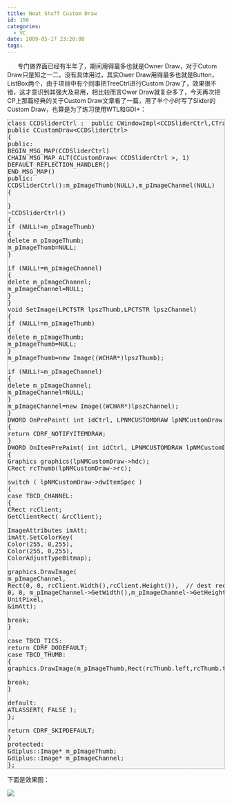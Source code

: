 ```yaml
---
title: Neat Stuff Custom Draw
id: 156
categories:
  - VC
date: 2009-05-17 23:20:00
tags:
---
```


    

&nbsp;&nbsp;&nbsp;&nbsp;&nbsp; 专门做界面已经有半年了，期间用得最多也就是Owner Draw，对于Cutom Draw只是知之一二，没有具体用过，其实Ower Draw用得最多也就是Button，ListBox两个，由于项目中有个同事把TreeCtrl进行Custom Draw了，效果很不错，这才意识到其强大及易用，相比较而言Ower Draw就复杂多了，今天再次把CP上那篇经典的关于Custom Draw文章看了一篇，用了半个小时写了Slider的Custom Draw，也算是为了练习使用WTL和GDI+：

<pre style="border: 1px dotted #785;background: #f5f5f5;">class CCDSliderCtrl :  public CWindowImpl&lt;CCDSliderCtrl,CTrackBarCtrl&gt;,
public CCustomDraw&lt;CCDSliderCtrl&gt;
{
public:
BEGIN_MSG_MAP(CCDSliderCtrl)    
CHAIN_MSG_MAP_ALT(CCustomDraw&lt; CCDSliderCtrl &gt;, 1)
DEFAULT_REFLECTION_HANDLER()
END_MSG_MAP()
public:
CCDSliderCtrl():m_pImageThumb(NULL),m_pImageChannel(NULL)
{

}
~CCDSliderCtrl()
{
if (NULL!=m_pImageThumb)
{
delete m_pImageThumb;
m_pImageThumb=NULL;
}

if (NULL!=m_pImageChannel)
{
delete m_pImageChannel;
m_pImageChannel=NULL;
}
}
void SetImage(LPCTSTR lpszThumb,LPCTSTR lpszChannel)
{
if (NULL!=m_pImageThumb)
{
delete m_pImageThumb;
m_pImageThumb=NULL;
}
m_pImageThumb=new Image((WCHAR*)lpszThumb);

if (NULL!=m_pImageChannel)
{
delete m_pImageChannel;
m_pImageChannel=NULL;
}
m_pImageChannel=new Image((WCHAR*)lpszChannel);
}
DWORD OnPrePaint( int idCtrl, LPNMCUSTOMDRAW lpNMCustomDraw )
{
return CDRF_NOTIFYITEMDRAW;
}
DWORD OnItemPrePaint( int idCtrl, LPNMCUSTOMDRAW lpNMCustomDraw )
{
Graphics graphics(lpNMCustomDraw-&gt;hdc);
CRect rcThumb(lpNMCustomDraw-&gt;rc);

switch ( lpNMCustomDraw-&gt;dwItemSpec )
{
case TBCD_CHANNEL:
{
CRect rcClient;
GetClientRect( &amp;rcClient);

ImageAttributes imAtt;
imAtt.SetColorKey(
Color(255, 0,255),
Color(255, 0,255),
ColorAdjustTypeBitmap);

graphics.DrawImage(
m_pImageChannel, 
Rect(0, 0, rcClient.Width(),rcClient.Height()),  // dest rect
0, 0, m_pImageChannel-&gt;GetWidth(),m_pImageChannel-&gt;GetHeight(),          // source rect
UnitPixel,
&amp;imAtt);

break;
}

case TBCD_TICS:
return CDRF_DODEFAULT;
case TBCD_THUMB:
{
graphics.DrawImage(m_pImageThumb,Rect(rcThumb.left,rcThumb.top,rcThumb.Width(),rcThumb.Height()));

break;
}

default:
ATLASSERT( FALSE );
};

return CDRF_SKIPDEFAULT;
}
protected:
Gdiplus::Image* m_pImageThumb;
Gdiplus::Image* m_pImageChannel;
};</pre> 

下面是效果图：

![](http://p.blog.csdn.net/images/p_blog_csdn_net/ToCpp/EntryImages/20090517/SliderCtrl.gif)

</div>